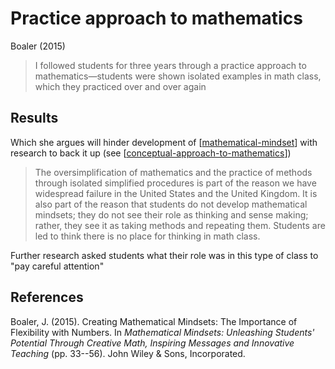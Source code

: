 # Practice approach to mathematics



Boaler (2015)
> I followed students for three years through a practice approach to mathematics—students were shown isolated examples in math class, which they practiced over and over again

## Results

Which she argues will hinder development of [[mathematical-mindset]] with research to back it up (see [[conceptual-approach-to-mathematics]])

> The oversimplification of mathematics and the practice of methods through isolated simplified procedures is part of the reason we have widespread failure in the United States and the United Kingdom. It is also part of the reason that students do not develop mathematical mindsets; they do not see their role as thinking and sense making; rather, they see it as taking methods and repeating them. Students are led to think there is no place for thinking in math class.

Further research asked students what their role was in this type of class to "pay careful attention"

## References

Boaler, J. (2015). Creating Mathematical Mindsets: The Importance of Flexibility with Numbers. In *Mathematical Mindsets: Unleashing Students' Potential Through Creative Math, Inspiring Messages and Innovative Teaching* (pp. 33--56). John Wiley & Sons, Incorporated.


[//begin]: # "Autogenerated link references for markdown compatibility"
[mathematical-mindset]: mathematical-mindset "Mathematical Mindset"
[conceptual-approach-to-mathematics]: conceptual-approach-to-mathematics "Conceptual approach to mathematics"
[//end]: # "Autogenerated link references"